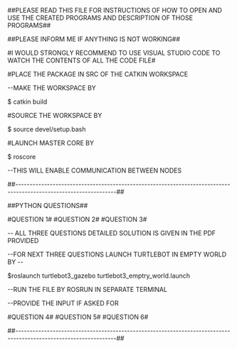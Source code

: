 ##PLEASE READ THIS FILE FOR INSTRUCTIONS OF HOW TO OPEN AND USE THE CREATED PROGRAMS AND DESCRIPTION OF THOSE PROGRAMS##

##PLEASE INFORM ME IF ANYTHING IS NOT WORKING##

#I WOULD STRONGLY RECOMMEND TO USE VISUAL STUDIO CODE TO WATCH THE CONTENTS OF ALL THE CODE FILE#

#PLACE THE PACKAGE IN  SRC OF THE CATKIN WORKSPACE

--MAKE THE WORKSPACE BY

$ catkin build

#SOURCE THE WORKSPACE BY 

$ source devel/setup.bash

#LAUNCH MASTER CORE BY 

$ roscore

--THIS WILL ENABLE COMMUNICATION BETWEEN NODES

##-----------------------------------------------------------------------------------------------------------------##

##PYTHON QUESTIONS##

#QUESTION 1#
#QUESTION 2#
#QUESTION 3#

-- ALL THREE QUESTIONS DETAILED SOLUTION IS GIVEN IN THE PDF PROVIDED

--FOR NEXT THREE QUESTIONS LAUNCH  TURTLEBOT IN EMPTY WORLD BY -- 

$roslaunch turtlebot3_gazebo turtlebot3_emptry_world.launch

--RUN THE FILE BY ROSRUN IN SEPARATE TERMINAL

--PROVIDE THE INPUT IF ASKED FOR 

#QUESTION 4#
#QUESTION 5#
#QUESTION 6#

##-----------------------------------------------------------------------------------------------------------------##
